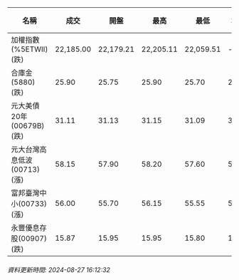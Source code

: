 | 名稱 | 成交 | 開盤 | 最高 | 最低 | 均價 | 成交金額(億) | 昨收 | 漲跌幅 | 漲跌 | 總量 | 昨量 | 振幅 |
| -------- | -------- | -------- | -------- |-------- | -------- | -------- |-------- |-------- |-------- | -------- | -------- |-------- |
|加權指數(%5ETWII) (跌)|22,185.00|22,179.21|22,205.11|22,059.51|-|2,889.29|22,240.12|0.25%|55.12|7,282,875|0|0.65%|
|合庫金(5880) (跌)|25.90|25.75|25.90|25.70|25.81|1.41|26.00|0.38%|0.10|5,482|9,392|0.77%|
|元大美債20年(00679B) (跌)|31.11|31.13|31.15|31.09|31.11|18.80|31.18|0.22%|0.07|60,440|66,138|0.19%|
|元大台灣高息低波(00713) (漲)|58.15|57.90|58.20|57.60|57.84|3.17|57.95|0.35%|0.20|5,483|10,249|1.04%|
|富邦臺灣中小(00733) (漲)|56.00|55.70|56.15|55.55|55.84|0.350|55.85|0.27%|0.15|626|1,211|1.07%|
|永豐優息存股(00907) (跌)|15.87|15.95|15.95|15.80|15.85|0.690|15.95|0.50%|0.08|4,352|5,603|0.94%|
###### 資料更新時間: 2024-08-27 16:12:32